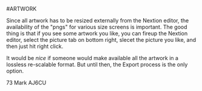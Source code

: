 #ARTWORK

Since all artwork has to be resized externally from the Nextion editor, the availability of the "pngs" for various size screens is important. The good thing is that if you see some artwork you like, you can fireup the Nextion editor, select the picture tab on bottom right, slecet the picture you like, and then just hit right click.

It would be *nice* if someone would make available all the artwork in a lossless re-scalable format. But until then, the Export process is the only option.

73
Mark
AJ6CU